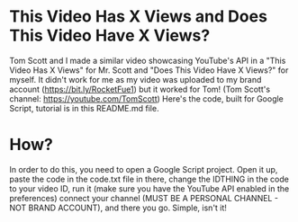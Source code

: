 # This Video Has X Views and Does This Video Have X Views?
Tom Scott and I made a similar video showcasing YouTube's API in a "This Video Has X Views" for Mr. Scott and "Does This Video Have X Views?" for myself. It didn't work for me as my video was uploaded to my brand account (https://bit.ly/RocketFue1) but it worked for Tom! (Tom Scott's channel: https://youtube.com/TomScott) Here's the code, built for Google Script, tutorial is in this README.md file.

# How?

In order to do this, you need to open a Google Script project. Open it up, paste the code in the code.txt file in there, change the IDTHING in the code to your video ID, run it (make sure you have the YouTube API enabled in the preferences) connect your channel (MUST BE A PERSONAL CHANNEL - NOT BRAND ACCOUNT), and there you go. Simple, isn't it!
